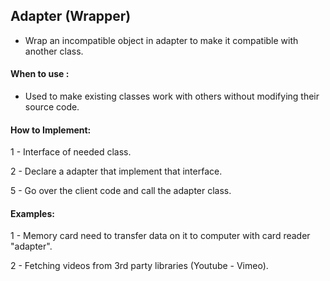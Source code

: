 
## Adapter (Wrapper)
 
* Wrap an incompatible object in adapter to make it compatible with another class.

#### When to use :
* Used to make existing classes work with others without modifying their source code.
  
#### How to Implement:
1 - Interface of needed class.

2 - Declare a adapter that implement that interface.

5 - Go over the client code and call the adapter class.

#### Examples:
1 - Memory card need to transfer data on it to computer with card reader "adapter". 

2 - Fetching videos from 3rd party libraries (Youtube - Vimeo).